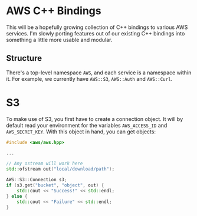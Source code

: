 AWS C++ Bindings
================
This will be a hopefully growing collection of C++ bindings to various AWS
services. I'm slowly porting features out of our existing C++ bindings into
something a little more usable and modular.

Structure
---------
There's a top-level namespace `AWS`, and each service is a namespace within
it. For example, we currently have `AWS::S3`, `AWS::Auth` and `AWS::Curl`.

S3
=====
To make use of S3, you first have to create a connection object. It will by
default read your environment for the variables `AWS_ACCESS_ID` and
`AWS_SECRET_KEY`. With this object in hand, you can get objects:

```c++
#include <aws/aws.hpp>

...

// Any ostream will work here
std::ofstream out("local/download/path");

AWS::S3::Connection s3;
if (s3.get("bucket", "object", out) {
    std::cout << "Success!" << std::endl;
} else {
    std::cout << "Failure" << std::endl;
}
```

